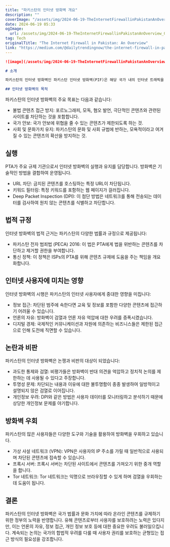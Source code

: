 ```yaml
---
title: "파키스탄의 인터넷 방화벽 개요"
description: ""
coverImage: "/assets/img/2024-06-19-TheInternetFirewallinPakistanAnOverview_0.png"
date: 2024-06-19 05:33
ogImage: 
  url: /assets/img/2024-06-19-TheInternetFirewallinPakistanAnOverview_0.png
tag: Tech
originalTitle: "The Internet Firewall in Pakistan: An Overview"
link: "https://medium.com/@dailytrendingnow/the-internet-firewall-in-pakistan-an-overview-5172eaffed6b"
---
```



```markdown
![image](/assets/img/2024-06-19-TheInternetFirewallinPakistanAnOverview_0.png)

# 소개

파키스탄의 인터넷 방화벽인 파키스탄 인터넷 방화벽(PIF)은 해당 국가 내의 인터넷 트래픽을 통제하고 규제하기 위해 설계된 시스템입니다. 이 시스템은 파키스탄 통신통신 규제당국(PTA)이 설정한 기준에 따라 불법이나 부적절하거나 해로운 콘텐츠에 대한 액세스를 차단하는 것을 목표로 합니다. 이 기사는 인터넷 방화벽의 개요, 시행, 영향 및 그 주변의 논쟁에 대한 포괄적인 개요를 제공합니다.

## 인터넷 방화벽의 목적
```

<div class="content-ad"></div>

파키스탄의 인터넷 방화벽의 주요 목표는 다음과 같습니다:

- 불법 콘텐츠 접근 방지: 포르노그래피, 모독, 혐오 발언, 극단적인 콘텐츠와 관련된 사이트를 차단하는 것을 포함합니다.
- 국가 안보: 국가 안보에 위협을 줄 수 있는 콘텐츠가 제한되도록 하는 것.
- 사회 및 문화가치 유지: 파키스탄의 문화 및 사회 규범에 반하는, 모욕적이라고 여겨질 수 있는 콘텐츠의 확산을 방지하는 것.

## 실행

PTA가 주요 규제 기관으로서 인터넷 방화벽의 실행과 유지를 담당합니다. 방화벽은 기술적인 방법을 결합하여 운영됩니다.

<div class="content-ad"></div>

- URL 차단: 금지된 콘텐츠를 호스팅하는 특정 URL이 차단됩니다.
- 키워드 필터링: 특정 키워드를 포함하는 웹 페이지가 걸러집니다.
- Deep Packet Inspection (DPI): 이 첨단 방법은 네트워크를 통해 전송되는 데이터를 검사하여 원치 않는 콘텐츠를 식별하고 차단합니다.

## 법적 규정

인터넷 방화벽의 법적 근거는 파키스탄의 다양한 법률과 규정으로 제공됩니다:

- 파키스탄 전자 범죄법 (PECA) 2016: 이 법은 PTA에게 법을 위반하는 콘텐츠를 차단하고 제거할 권한을 부여합니다.
- 통신 정책: 이 정책은 ISPs의 PTA를 위해 콘텐츠 규제에 도움을 주는 책임을 개요화합니다.

<div class="content-ad"></div>

## 인터넷 사용자에 미치는 영향

인터넷 방화벽의 시행은 파키스탄의 인터넷 사용자에게 중대한 영향을 미칩니다:

- 정보 접근: 차단된 범주에 속한다면 교육 및 정보를 포함한 다양한 콘텐츠에 접근하기 어려울 수 있습니다.
- 언론의 자유: 방화벽이 검열과 언론 자유 억압에 대한 우려를 증폭시켰습니다.
- 디지털 경제: 국제적인 커뮤니케이션과 자원에 의존하는 비즈니스들은 제한된 접근으로 인해 도전에 직면할 수 있습니다.

## 논란과 비판

<div class="content-ad"></div>

파키스탄의 인터넷 방화벽은 논쟁과 비판의 대상이 되었습니다:

- 과도한 통제와 검열: 비평가들은 방화벽이 반대 의견을 억압하고 정치적 논의를 제한하는 데 사용될 수 있다고 주장합니다.
- 투명성 문제: 차단되는 내용과 이유에 대한 불투명함이 종종 발생하여 일방적이고 설명되지 않은 검열로 이어집니다.
- 개인정보 우려: DPI와 같은 방법은 사용자 데이터를 모니터링하고 분석하기 때문에 상당한 개인정보 문제를 야기합니다.

## 방화벽 우회

파키스탄의 많은 사용자들은 다양한 도구와 기술을 활용하여 방화벽을 우회하고 있습니다.

<div class="content-ad"></div>

- 가상 사설 네트워크 (VPN): VPN은 사용자의 IP 주소를 가릴 때 일반적으로 사용되며 차단된 콘텐츠에 접속할 수 있습니다.
- 프록시 서버: 프록시 서버는 차단된 사이트에서 콘텐츠를 가져오기 위한 중개 역할을 합니다.
- Tor 네트워크: Tor 네트워크는 익명으로 브라우징할 수 있게 하며 검열을 우회하는 데 도움이 됩니다.

## 결론

파키스탄의 인터넷 방화벽은 국가 법률과 문화 가치에 따라 온라인 콘텐츠를 규제하기 위한 정부의 노력을 반영합니다. 유해 콘텐츠로부터 사용자를 보호하려는 노력은 있다지만, 이는 언론의 자유, 정보 접근, 개인 정보 보호 등에 대한 중요한 우려도 불러일으킵니다. 계속되는 논의는 국가의 합법적 우려를 다룰 때 사용자 권리를 보호하는 균형있는 접근 방식의 필요성을 강조합니다.